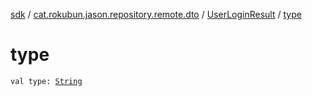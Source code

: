 [sdk](../../index.md) / [cat.rokubun.jason.repository.remote.dto](../index.md) / [UserLoginResult](index.md) / [type](./type.md)

# type

`val type: `[`String`](https://kotlinlang.org/api/latest/jvm/stdlib/kotlin/-string/index.html)